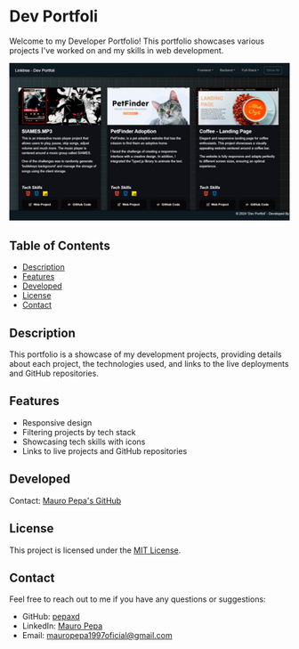 # Dev Portfoli

Welcome to my Developer Portfolio! This portfolio showcases various projects I've worked on and my skills in web development.

![screenshot](screenshot.jpg)

## Table of Contents
- [Description](#description)
- [Features](#features)
- [Developed](#Developed)
- [License](#license)
- [Contact](#contact)

## Description

This portfolio is a showcase of my development projects, providing details about each project, the technologies used, and links to the live deployments and GitHub repositories.

## Features

- Responsive design
- Filtering projects by tech stack
- Showcasing tech skills with icons
- Links to live projects and GitHub repositories

## Developed

Contact: [Mauro Pepa's GitHub](https://github.com/PEPAXD)

## License

This project is licensed under the [MIT License](LICENSE).

## Contact

Feel free to reach out to me if you have any questions or suggestions:
- GitHub: [pepaxd](https://github.com/pepaxd)
- LinkedIn: [Mauro Pepa](https://www.linkedin.com/in/mauro-pepa/)
- Email: mauropepa1997oficial@gmail.com

